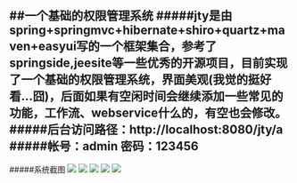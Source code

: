##一个基础的权限管理系统
#####jty是由spring+springmvc+hibernate+shiro+quartz+maven+easyui写的一个框架集合，参考了springside,jeesite等一些优秀的开源项目，目前实现了一个基础的权限管理系统，界面美观(我觉的挺好看...囧)，后面如果有空闲时间会继续添加一些常见的功能，工作流、webservice什么的，有空也会修改。
#####后台访问路径：http://localhost:8080/jty/a
#####帐号：admin 	密码：123456
------
#####系统截图
![](http://tianyuyun.qiniudn.com/jty1.png)
![](http://tianyuyun.qiniudn.com/jty2.png)
![](http://tianyuyun.qiniudn.com/jty3.png)
![](http://tianyuyun.qiniudn.com/jty4.png)
![](http://tianyuyun.qiniudn.com/jty5.png)
